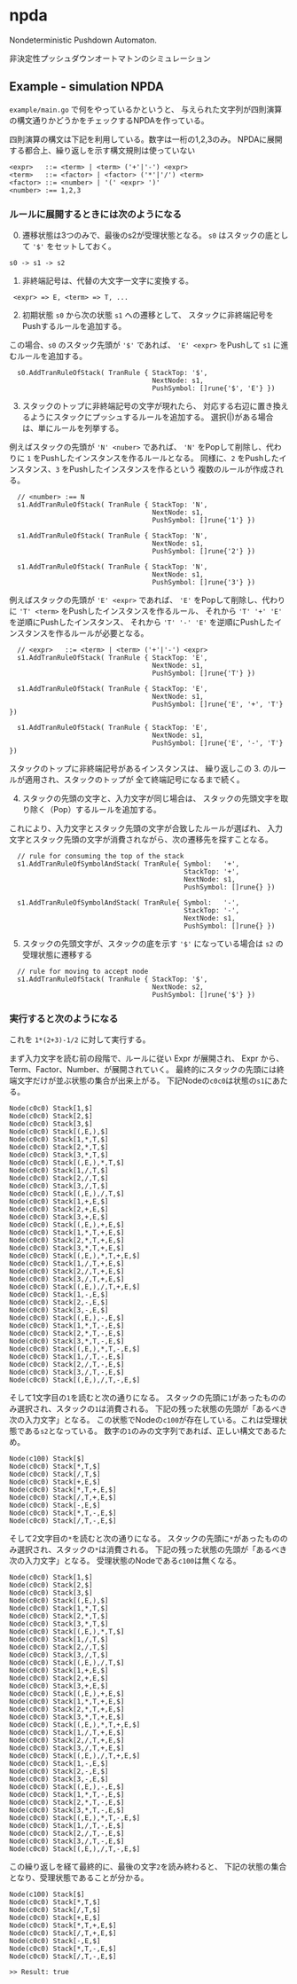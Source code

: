 # npda

Nondeterministic Pushdown Automaton.

非決定性プッシュダウンオートマトンのシミュレーション


## Example - simulation NPDA

`example/main.go` で何をやっているかというと、
与えられた文字列が四則演算の構文通りかどうかをチェックするNPDAを作っている。

四則演算の構文は下記を利用している。数字は一桁の1,2,3のみ。
NPDAに展開する都合上、繰り返しを示す構文規則は使っていない

```
<expr>   ::= <term> | <term> ('+'|'-') <expr>
<term>   ::= <factor> | <factor> ('*'|'/') <term>
<factor> ::= <number> | '(' <expr> ')'
<number> :== 1,2,3
```

### ルールに展開するときには次のようになる

0. 遷移状態は3つのみで、最後のs2が受理状態となる。
`s0` はスタックの底として `'$'` をセットしておく。
```
s0 -> s1 -> s2
```


1. 非終端記号は、代替の大文字一文字に変換する。
```
 <expr> => E, <term> => T, ...
```


2. 初期状態 `s0` から次の状態 `s1` への遷移として、
スタックに非終端記号をPushするルールを追加する。

この場合、`s0` のスタック先頭が `'$'` であれば、
`'E' <expr>` をPushして `s1` に進むルールを追加する。

```
  s0.AddTranRuleOfStack( TranRule { StackTop: '$',
                                    NextNode: s1,
                                    PushSymbol: []rune{'$', 'E'} })
```


3. スタックのトップに非終端記号の文字が現れたら、
対応する右辺に置き換えるようにスタックにプッシュするルールを追加する。
選択(|)がある場合は、単にルールを列挙する。

例えばスタックの先頭が `'N' <nuber>` であれば、
`'N'` をPopして削除し、代わりに `1` をPushしたインスタンスを作るルールとなる。
同様に、`2` をPushしたインスタンス、`3` をPushしたインスタンスを作るという
複数のルールが作成される。

```
  // <number> :== N
  s1.AddTranRuleOfStack( TranRule { StackTop: 'N',
                                    NextNode: s1,
                                    PushSymbol: []rune{'1'} })

  s1.AddTranRuleOfStack( TranRule { StackTop: 'N',
                                    NextNode: s1,
                                    PushSymbol: []rune{'2'} })

  s1.AddTranRuleOfStack( TranRule { StackTop: 'N',
                                    NextNode: s1,
                                    PushSymbol: []rune{'3'} })
```

例えばスタックの先頭が `'E' <expr>` であれば、
`'E'` をPopして削除し、代わりに `'T' <term>` をPushしたインスタンスを作るルール、
それから `'T' '+' 'E'` を逆順にPushしたインスタンス、
それから `'T' '-' 'E'` を逆順にPushしたインスタンスを作るルールが必要となる。

```
  // <expr>   ::= <term> | <term> ('+'|'-') <expr>
  s1.AddTranRuleOfStack( TranRule { StackTop: 'E',
                                    NextNode: s1,
                                    PushSymbol: []rune{'T'} })

  s1.AddTranRuleOfStack( TranRule { StackTop: 'E',
                                    NextNode: s1,
                                    PushSymbol: []rune{'E', '+', 'T'} })

  s1.AddTranRuleOfStack( TranRule { StackTop: 'E',
                                    NextNode: s1,
                                    PushSymbol: []rune{'E', '-', 'T'} })
```

スタックのトップに非終端記号があるインスタンスは、
繰り返しこの 3. のルールが適用され、スタックのトップが
全て終端記号になるまで続く。


4. スタックの先頭の文字と、入力文字が同じ場合は、
スタックの先頭文字を取り除く（Pop）するルールを追加する。

これにより、入力文字とスタック先頭の文字が合致したルールが選ばれ、
入力文字とスタック先頭の文字が消費されながら、次の遷移先を探すことなる。

```
  // rule for consuming the top of the stack
  s1.AddTranRuleOfSymbolAndStack( TranRule{ Symbol:   '+',
                                            StackTop: '+',
                                            NextNode: s1,
                                            PushSymbol: []rune{} })

  s1.AddTranRuleOfSymbolAndStack( TranRule{ Symbol:   '-',
                                            StackTop: '-',
                                            NextNode: s1,
                                            PushSymbol: []rune{} })
```


5. スタックの先頭文字が、スタックの底を示す `'$'` になっている場合は
`s2` の受理状態に遷移する

```
  // rule for moving to accept node
  s1.AddTranRuleOfStack( TranRule { StackTop: '$',
                                    NextNode: s2,
                                    PushSymbol: []rune{'$'} })
```


### 実行すると次のようになる

これを `1*(2+3)-1/2` に対して実行する。

まず入力文字を読む前の段階で、ルールに従い Expr が展開され、
Expr から、Term、Factor、Number、が展開されていく。
最終的にスタックの先頭には終端文字だけが並ぶ状態の集合が出来上がる。
下記Nodeの`c0c0`は状態の`s1`にあたる。


```
Node(c0c0) Stack[1,$]
Node(c0c0) Stack[2,$]
Node(c0c0) Stack[3,$]
Node(c0c0) Stack[(,E,),$]
Node(c0c0) Stack[1,*,T,$]
Node(c0c0) Stack[2,*,T,$]
Node(c0c0) Stack[3,*,T,$]
Node(c0c0) Stack[(,E,),*,T,$]
Node(c0c0) Stack[1,/,T,$]
Node(c0c0) Stack[2,/,T,$]
Node(c0c0) Stack[3,/,T,$]
Node(c0c0) Stack[(,E,),/,T,$]
Node(c0c0) Stack[1,+,E,$]
Node(c0c0) Stack[2,+,E,$]
Node(c0c0) Stack[3,+,E,$]
Node(c0c0) Stack[(,E,),+,E,$]
Node(c0c0) Stack[1,*,T,+,E,$]
Node(c0c0) Stack[2,*,T,+,E,$]
Node(c0c0) Stack[3,*,T,+,E,$]
Node(c0c0) Stack[(,E,),*,T,+,E,$]
Node(c0c0) Stack[1,/,T,+,E,$]
Node(c0c0) Stack[2,/,T,+,E,$]
Node(c0c0) Stack[3,/,T,+,E,$]
Node(c0c0) Stack[(,E,),/,T,+,E,$]
Node(c0c0) Stack[1,-,E,$]
Node(c0c0) Stack[2,-,E,$]
Node(c0c0) Stack[3,-,E,$]
Node(c0c0) Stack[(,E,),-,E,$]
Node(c0c0) Stack[1,*,T,-,E,$]
Node(c0c0) Stack[2,*,T,-,E,$]
Node(c0c0) Stack[3,*,T,-,E,$]
Node(c0c0) Stack[(,E,),*,T,-,E,$]
Node(c0c0) Stack[1,/,T,-,E,$]
Node(c0c0) Stack[2,/,T,-,E,$]
Node(c0c0) Stack[3,/,T,-,E,$]
Node(c0c0) Stack[(,E,),/,T,-,E,$]
```

そして1文字目の`1`を読むと次の通りになる。
スタックの先頭に`1`があったもののみ選択され、スタックの`1`は消費される。
下記の残った状態の先頭が「あるべき次の入力文字」となる。
この状態でNodeの`c100`が存在している。これは受理状態である`s2`となっている。
数字の`1`のみの文字列であれば、正しい構文であるため。

```
Node(c100) Stack[$]
Node(c0c0) Stack[*,T,$]
Node(c0c0) Stack[/,T,$]
Node(c0c0) Stack[+,E,$]
Node(c0c0) Stack[*,T,+,E,$]
Node(c0c0) Stack[/,T,+,E,$]
Node(c0c0) Stack[-,E,$]
Node(c0c0) Stack[*,T,-,E,$]
Node(c0c0) Stack[/,T,-,E,$]
```

そして2文字目の`*`を読むと次の通りになる。
スタックの先頭に`*`があったもののみ選択され、スタックの`*`は消費される。
下記の残った状態の先頭が「あるべき次の入力文字」となる。
受理状態のNodeである`c100`は無くなる。

```
Node(c0c0) Stack[1,$]
Node(c0c0) Stack[2,$]
Node(c0c0) Stack[3,$]
Node(c0c0) Stack[(,E,),$]
Node(c0c0) Stack[1,*,T,$]
Node(c0c0) Stack[2,*,T,$]
Node(c0c0) Stack[3,*,T,$]
Node(c0c0) Stack[(,E,),*,T,$]
Node(c0c0) Stack[1,/,T,$]
Node(c0c0) Stack[2,/,T,$]
Node(c0c0) Stack[3,/,T,$]
Node(c0c0) Stack[(,E,),/,T,$]
Node(c0c0) Stack[1,+,E,$]
Node(c0c0) Stack[2,+,E,$]
Node(c0c0) Stack[3,+,E,$]
Node(c0c0) Stack[(,E,),+,E,$]
Node(c0c0) Stack[1,*,T,+,E,$]
Node(c0c0) Stack[2,*,T,+,E,$]
Node(c0c0) Stack[3,*,T,+,E,$]
Node(c0c0) Stack[(,E,),*,T,+,E,$]
Node(c0c0) Stack[1,/,T,+,E,$]
Node(c0c0) Stack[2,/,T,+,E,$]
Node(c0c0) Stack[3,/,T,+,E,$]
Node(c0c0) Stack[(,E,),/,T,+,E,$]
Node(c0c0) Stack[1,-,E,$]
Node(c0c0) Stack[2,-,E,$]
Node(c0c0) Stack[3,-,E,$]
Node(c0c0) Stack[(,E,),-,E,$]
Node(c0c0) Stack[1,*,T,-,E,$]
Node(c0c0) Stack[2,*,T,-,E,$]
Node(c0c0) Stack[3,*,T,-,E,$]
Node(c0c0) Stack[(,E,),*,T,-,E,$]
Node(c0c0) Stack[1,/,T,-,E,$]
Node(c0c0) Stack[2,/,T,-,E,$]
Node(c0c0) Stack[3,/,T,-,E,$]
Node(c0c0) Stack[(,E,),/,T,-,E,$]
```

この繰り返しを経て最終的に、最後の文字`2`を読み終わると、
下記の状態の集合となり、受理状態であることが分かる。

```
Node(c100) Stack[$]
Node(c0c0) Stack[*,T,$]
Node(c0c0) Stack[/,T,$]
Node(c0c0) Stack[+,E,$]
Node(c0c0) Stack[*,T,+,E,$]
Node(c0c0) Stack[/,T,+,E,$]
Node(c0c0) Stack[-,E,$]
Node(c0c0) Stack[*,T,-,E,$]
Node(c0c0) Stack[/,T,-,E,$]

>> Result: true
```

